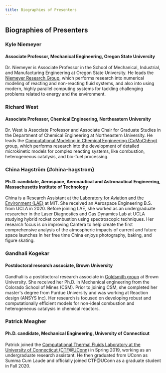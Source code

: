 ```yaml
---
title: Biographies of Presenters
---
```


## Biographies of Presenters

### Kyle Niemeyer

#### Associate Professor, Mechanical Engineering, Oregon State University

Dr. Niemeyer is Associate Professor in the School of Mechanical, Industrial, and Manufacturing Engineering at Oregon State University. He leads the [Niemeyer Research Group](https://niemeyer-research-group.github.io), which performs research into numerical modeling of reacting and non-reacting fluid systems, and also into using modern, highly parallel computing systems for tackling challenging problems related to energy and the environment.

### Richard West

#### Associate Professor, Chemical Engineering, Northeastern University

Dr. West is Associate Professor and Associate Chair for Graduate Studies in the Department of Chemical Engineering at Northeastern University. He leads the [Computational Modeling in Chemical Engineering (CoMoChEng)](https://web.northeastern.edu/comocheng/) group, which performs research into the development of detailed microkinetic models for complex reacting systems, like combustion, heterogeneous catalysis, and bio-fuel processing. 

### China Hagström {#china-hagstrom}

#### Ph.D. candidate, Aerospace, Aeronautical and Astronautical Engineering, Massachusetts Institute of Technology

China is a Research Assistant at the [Laboratory for Aviation and the Environment (LAE)](https://lae.mit.edu/) at MIT. She received an Aerospace Engineering B.S. from UCLA in 2020. Before joining LAE, she worked as an undergraduate researcher in the Laser Diagnostics and Gas Dynamics Lab at UCLA studying hybrid rocket combustion using spectroscopic techniques.
Her research focus is on improving Cantera to help create the first comprehensive analysis of the atmospheric impacts of current and future space launches
In her free time China enjoys photography, baking, and figure skating.

### Gandhali Kogekar

#### Postdoctoral research associate, Brown University
Gandhali is a postdoctoral research associate in [Goldsmith group](https://www.brown.edu/Departments/Engineering/Labs/Goldsmith/people-page.html) at Brown University. She received her Ph.D. in Mechanical engineering from the Colorado School of Mines (CSM). Prior to joining CSM, she completed her master's degree from Purdue University and was working at Reaction design (ANSYS Inc). Her research is focused on developing robust and computationally efficient models for non-ideal combustion and heterogeneous catalysis in chemical reactors.

### Patrick Meagher

#### Ph.D. candidate, Mechanical Engineering, University of Connecticut

Patrick joined the [Computational Thermal Fluids Laboratory at the University of Connecticut (CTF@UConn)](https://xyzrg.engr.uconn.edu/) in Spring 2019, working as an undergraduate research assistant. He then graduated from UConn as Summa Cum Laude and officially joined CTF@UConn as a graduate student in Fall 2020.

